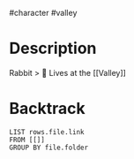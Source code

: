 #character #valley   
# Description
Rabbit > 🐰
Lives at the [[Valley]]
# Backtrack
``` dataview
LIST rows.file.link
FROM [[]]
GROUP BY file.folder
```
